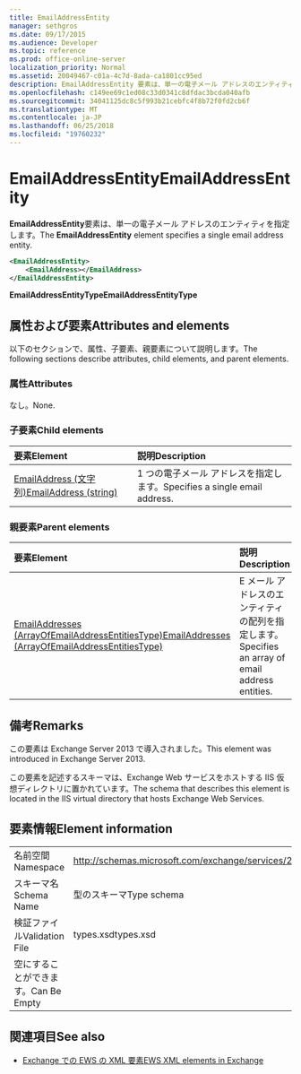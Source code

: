 ```yaml
---
title: EmailAddressEntity
manager: sethgros
ms.date: 09/17/2015
ms.audience: Developer
ms.topic: reference
ms.prod: office-online-server
localization_priority: Normal
ms.assetid: 20049467-c01a-4c7d-8ada-ca1801cc95ed
description: EmailAddressEntity 要素は、単一の電子メール アドレスのエンティティを指定します。
ms.openlocfilehash: c149ee69c1ed08c33d0341c8dfdac3bcda040afb
ms.sourcegitcommit: 34041125dc8c5f993b21cebfc4f8b72f0fd2cb6f
ms.translationtype: MT
ms.contentlocale: ja-JP
ms.lasthandoff: 06/25/2018
ms.locfileid: "19760232"
---
```

# <a name="emailaddressentity"></a><span data-ttu-id="6b469-103">EmailAddressEntity</span><span class="sxs-lookup"><span data-stu-id="6b469-103">EmailAddressEntity</span></span>

<span data-ttu-id="6b469-104">**EmailAddressEntity**要素は、単一の電子メール アドレスのエンティティを指定します。</span><span class="sxs-lookup"><span data-stu-id="6b469-104">The **EmailAddressEntity** element specifies a single email address entity.</span></span> 
  
```XML
<EmailAddressEntity>
    <EmailAddress></EmailAddress>
</EmailAddressEntity>
```

 <span data-ttu-id="6b469-105">**EmailAddressEntityType**</span><span class="sxs-lookup"><span data-stu-id="6b469-105">**EmailAddressEntityType**</span></span>
## <a name="attributes-and-elements"></a><span data-ttu-id="6b469-106">属性および要素</span><span class="sxs-lookup"><span data-stu-id="6b469-106">Attributes and elements</span></span>

<span data-ttu-id="6b469-107">以下のセクションで、属性、子要素、親要素について説明します。</span><span class="sxs-lookup"><span data-stu-id="6b469-107">The following sections describe attributes, child elements, and parent elements.</span></span>
  
### <a name="attributes"></a><span data-ttu-id="6b469-108">属性</span><span class="sxs-lookup"><span data-stu-id="6b469-108">Attributes</span></span>

<span data-ttu-id="6b469-109">なし。</span><span class="sxs-lookup"><span data-stu-id="6b469-109">None.</span></span>
  
### <a name="child-elements"></a><span data-ttu-id="6b469-110">子要素</span><span class="sxs-lookup"><span data-stu-id="6b469-110">Child elements</span></span>

|<span data-ttu-id="6b469-111">**要素**</span><span class="sxs-lookup"><span data-stu-id="6b469-111">**Element**</span></span>|<span data-ttu-id="6b469-112">**説明**</span><span class="sxs-lookup"><span data-stu-id="6b469-112">**Description**</span></span>|
|:-----|:-----|
|[<span data-ttu-id="6b469-113">EmailAddress (文字列)</span><span class="sxs-lookup"><span data-stu-id="6b469-113">EmailAddress (string)</span></span>](emailaddress-string.md) <br/> |<span data-ttu-id="6b469-114">1 つの電子メール アドレスを指定します。</span><span class="sxs-lookup"><span data-stu-id="6b469-114">Specifies a single email address.</span></span>  <br/> |
   
### <a name="parent-elements"></a><span data-ttu-id="6b469-115">親要素</span><span class="sxs-lookup"><span data-stu-id="6b469-115">Parent elements</span></span>

|<span data-ttu-id="6b469-116">**要素**</span><span class="sxs-lookup"><span data-stu-id="6b469-116">**Element**</span></span>|<span data-ttu-id="6b469-117">**説明**</span><span class="sxs-lookup"><span data-stu-id="6b469-117">**Description**</span></span>|
|:-----|:-----|
|[<span data-ttu-id="6b469-118">EmailAddresses (ArrayOfEmailAddressEntitiesType)</span><span class="sxs-lookup"><span data-stu-id="6b469-118">EmailAddresses (ArrayOfEmailAddressEntitiesType)</span></span>](emailaddresses-arrayofemailaddressentitiestype.md) <br/> |<span data-ttu-id="6b469-119">E メール アドレスのエンティティの配列を指定します。</span><span class="sxs-lookup"><span data-stu-id="6b469-119">Specifies an array of email address entities.</span></span>  <br/> |
   
## <a name="remarks"></a><span data-ttu-id="6b469-120">備考</span><span class="sxs-lookup"><span data-stu-id="6b469-120">Remarks</span></span>

<span data-ttu-id="6b469-121">この要素は Exchange Server 2013 で導入されました。</span><span class="sxs-lookup"><span data-stu-id="6b469-121">This element was introduced in Exchange Server 2013.</span></span>
  
<span data-ttu-id="6b469-122">この要素を記述するスキーマは、Exchange Web サービスをホストする IIS 仮想ディレクトリに置かれています。</span><span class="sxs-lookup"><span data-stu-id="6b469-122">The schema that describes this element is located in the IIS virtual directory that hosts Exchange Web Services.</span></span>
  
## <a name="element-information"></a><span data-ttu-id="6b469-123">要素情報</span><span class="sxs-lookup"><span data-stu-id="6b469-123">Element information</span></span>

|||
|:-----|:-----|
|<span data-ttu-id="6b469-124">名前空間</span><span class="sxs-lookup"><span data-stu-id="6b469-124">Namespace</span></span>  <br/> |http://schemas.microsoft.com/exchange/services/2006/types  <br/> |
|<span data-ttu-id="6b469-125">スキーマ名</span><span class="sxs-lookup"><span data-stu-id="6b469-125">Schema Name</span></span>  <br/> |<span data-ttu-id="6b469-126">型のスキーマ</span><span class="sxs-lookup"><span data-stu-id="6b469-126">Type schema</span></span>  <br/> |
|<span data-ttu-id="6b469-127">検証ファイル</span><span class="sxs-lookup"><span data-stu-id="6b469-127">Validation File</span></span>  <br/> |<span data-ttu-id="6b469-128">types.xsd</span><span class="sxs-lookup"><span data-stu-id="6b469-128">types.xsd</span></span>  <br/> |
|<span data-ttu-id="6b469-129">空にすることができます。</span><span class="sxs-lookup"><span data-stu-id="6b469-129">Can Be Empty</span></span>  <br/> ||
   
## <a name="see-also"></a><span data-ttu-id="6b469-130">関連項目</span><span class="sxs-lookup"><span data-stu-id="6b469-130">See also</span></span>



- [<span data-ttu-id="6b469-131">Exchange での EWS の XML 要素</span><span class="sxs-lookup"><span data-stu-id="6b469-131">EWS XML elements in Exchange</span></span>](ews-xml-elements-in-exchange.md)

